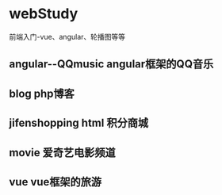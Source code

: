 # webStudy
前端入门-vue、angular、轮播图等等

## angular--QQmusic               angular框架的QQ音乐
## blog                           php博客
## jifenshopping                  html 积分商城
## movie                          爱奇艺电影频道
## vue                            vue框架的旅游
